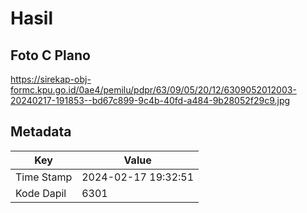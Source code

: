 # Hasil

## Foto C Plano

https://sirekap-obj-formc.kpu.go.id/0ae4/pemilu/pdpr/63/09/05/20/12/6309052012003-20240217-191853--bd67c899-9c4b-40fd-a484-9b28052f29c9.jpg


## Metadata

| Key        | Value               |
| ---------- | ------------------- |
| Time Stamp | 2024-02-17 19:32:51 |
| Kode Dapil | 6301                |



